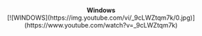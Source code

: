 <p align="center"> 
  <strong>Windows</strong><br>
  [![WINDOWS](https://img.youtube.com/vi/_9cLWZtqm7k/0.jpg)](https://www.youtube.com/watch?v=_9cLWZtqm7k)
</p>
